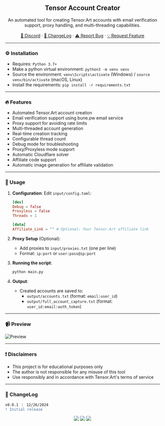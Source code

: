 <div align="center">
  <h2 align="center">Tensor Account Creator</h2>
  <p align="center">
    An automated tool for creating Tensor.Art accounts with email verification support, proxy handling, and multi-threading capabilities.
    <br />
    <br />
    <a href="https://discord.cyberious.xyz">💬 Discord</a>
    ·
    <a href="#-changelog">📜 ChangeLog</a>
    ·
    <a href="https://github.com/sexfrance/Tensor-Account-Creator/issues">⚠️ Report Bug</a>
    ·
    <a href="https://github.com/sexfrance/Tensor-Account-Creator/issues">💡 Request Feature</a>
  </p>
</div>

---

### ⚙️ Installation

- Requires: `Python 3.7+`
- Make a python virtual environment: `python3 -m venv venv`
- Source the environment: `venv\Scripts\activate` (Windows) / `source venv/bin/activate` (macOS, Linux)
- Install the requirements: `pip install -r requirements.txt`

---

### 🔥 Features

- Automated Tensor.Art account creation
- Email verification support using bune.pw email service
- Proxy support for avoiding rate limits
- Multi-threaded account generation
- Real-time creation tracking
- Configurable thread count
- Debug mode for troubleshooting
- Proxy/Proxyless mode support
- Automatic Cloudflare solver
- Affiliate code support
- Automatic image generation for affiliate validation

---

### 📝 Usage

1. **Configuration**:
   Edit `input/config.toml`:

   ```toml
   [dev]
   Debug = false
   Proxyless = false
   Threads = 1

   [data]
   Affiliate_Link = "" # Optional: Your Tensor.Art affiliate link
   ```

2. **Proxy Setup** (Optional):

   - Add proxies to `input/proxies.txt` (one per line)
   - Format: `ip:port` or `user:pass@ip:port`

3. **Running the script**:

   ```bash
   python main.py
   ```

4. **Output**:
   - Created accounts are saved to:
     - `output/accounts.txt` (format: `email:user_id`)
     - `output/full_account_capture.txt` (format: `user_id:email:auth_token`)

---

### 📹 Preview

![Preview](https://i.imgur.com/oa9mtvs.gif)

---

### ❗ Disclaimers

- This project is for educational purposes only
- The author is not responsible for any misuse of this tool
- Use responsibly and in accordance with Tensor.Art's terms of service

---

### 📜 ChangeLog

```diff
v0.0.1 ⋮ 12/26/2024
! Initial release
```

<p align="center">
  <img src="https://img.shields.io/github/license/sexfrance/Tensor-Account-Creator.svg?style=for-the-badge&labelColor=black&color=f429ff&logo=IOTA"/>
  <img src="https://img.shields.io/github/stars/sexfrance/Tensor-Account-Creator.svg?style=for-the-badge&labelColor=black&color=f429ff&logo=IOTA"/>
  <img src="https://img.shields.io/github/languages/top/sexfrance/Tensor-Account-Creator.svg?style=for-the-badge&labelColor=black&color=f429ff&logo=python"/>
</p>
